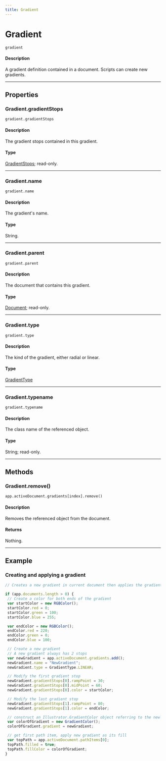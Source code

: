 ```yaml
---
title: Gradient
---
```

# Gradient

`gradient`

#### Description

A gradient definition contained in a document. Scripts can create new gradients.

---

## Properties

### Gradient.gradientStops

`gradient.gradientStops`

#### Description

The gradient stops contained in this gradient.

#### Type

[GradientStops](.././GradientStops); read-only.

---

### Gradient.name

`gradient.name`

#### Description

The gradient's name.

#### Type

String.

---

### Gradient.parent

`gradient.parent`

#### Description

The document that contains this gradient.

#### Type

[Document](.././Document); read-only.

---

### Gradient.type

`gradient.type`

#### Description

The kind of the gradient, either radial or linear.

#### Type

[GradientType](../scripting-constants#gradienttype)

---

### Gradient.typename

`gradient.typename`

#### Description

The class name of the referenced object.

#### Type

String; read-only.

---

## Methods

### Gradient.remove()

`app.activeDocument.gradients[index].remove()`

#### Description

Removes the referenced object from the document.

#### Returns

Nothing.

---

## Example

### Creating and applying a gradient

```javascript
// Creates a new gradient in current document then applies the gradient to the frontmost path item

if (app.documents.length > 0) {
 // Create a color for both ends of the gradient
 var startColor = new RGBColor();
 startColor.red = 0;
 startColor.green = 100;
 startColor.blue = 255;

 var endColor = new RGBColor();
 endColor.red = 220;
 endColor.green = 0;
 endColor.blue = 100;

 // Create a new gradient
 // A new gradient always has 2 stops
 var newGradient = app.activeDocument.gradients.add();
 newGradient.name = "NewGradient";
 newGradient.type = GradientType.LINEAR;

 // Modify the first gradient stop
 newGradient.gradientStops[0].rampPoint = 30;
 newGradient.gradientStops[0].midPoint = 60;
 newGradient.gradientStops[0].color = startColor;

 // Modify the last gradient stop
 newGradient.gradientStops[1].rampPoint = 80;
 newGradient.gradientStops[1].color = endColor;

 // construct an Illustrator.GradientColor object referring to the newly created gradient
 var colorOfGradient = new GradientColor();
 colorOfGradient.gradient = newGradient;

 // get first path item, apply new gradient as its fill
 var topPath = app.activeDocument.pathItems[0];
 topPath.filled = true;
 topPath.fillColor = colorOfGradient;
}
```
